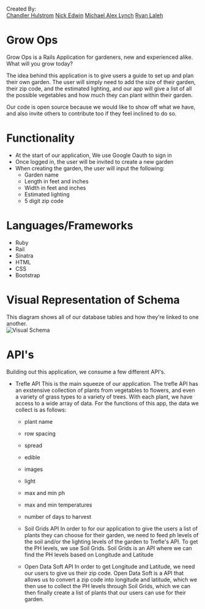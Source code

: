 Created By:  
[Chandler Hulstrom](https://github.com/Chulstro)
[Nick Edwin](https://github.com/NickEdwin)
[Michael Alex Lynch](https://github.com/mlynch5187)
[Ryan Laleh](https://github.com/RyN21)

# Grow Ops

Grow Ops is a Rails Application for gardeners, new and experienced alike.
What will you grow today?

The idea behind this application is to give users a guide to set up and plan their own garden.
The user will simply need to add the size of their garden, their zip code, and the estimated lighting, and our app will give a list of all the possible vegetables and how much they can plant within their garden.

Our code is open source because we would like to show off what we have, and also invite others to contribute too if they feel inclined to do so.

# Functionality

- At the start of our application, We use Google Oauth to sign in
- Once logged in, the user will be invited to create a new garden
- When creating the garden, the user will input the following:
  - Garden name
  - Length in feet and inches
  - Width in feet and inches
  - Estimated lighting
  - 5 digit zip code

# Languages/Frameworks

  - Ruby
  - Rail
  - Sinatra
  - HTML
  - CSS
  - Bootstrap

# Visual Representation of Schema   
This diagram shows all of our database tables and how they're linked to one another.  
![Visual Schema](https://i.imgur.com/BKgtBf6_d.webp?maxwidth=728&fidelity=grand)

# API's

Building out this application, we consume a few different API's.

- Trefle API
  This is the main squeeze of our application. The trefle API has an exstensive collection of plants from vegetables to flowers, and even a variety of grass types to a variety of trees.
  With each plant, we have access to a wide array of data. For the functions of this app, the data we collect is as follows:
    - plant name
    - row spacing
    - spread
    - edible
    - images
    - light
    - max and min ph
    - max and min temperatures
    - number of days to harvest

  - Soil Grids API
    In order to for our application to give the users a list of plants they can choose for their garden, we need to feed ph levels of the soil and/or the lighting levels of the garden to Trefle's API.
    To get the PH levels, we use Soil Grids.
    Soil Grids is an API where we can find the PH levels based on Longitude and Latitude

  - Open Data Soft API
    In order to get Longitude and Latitude, we need our users to give us their zip code.
    Open Data Soft is a API that allows us to convert a zip code into longitude and latitude, which we then use to collect the PH levels through Soil Grids, which we can then finally create a list of plants that our users can use for their garden.
